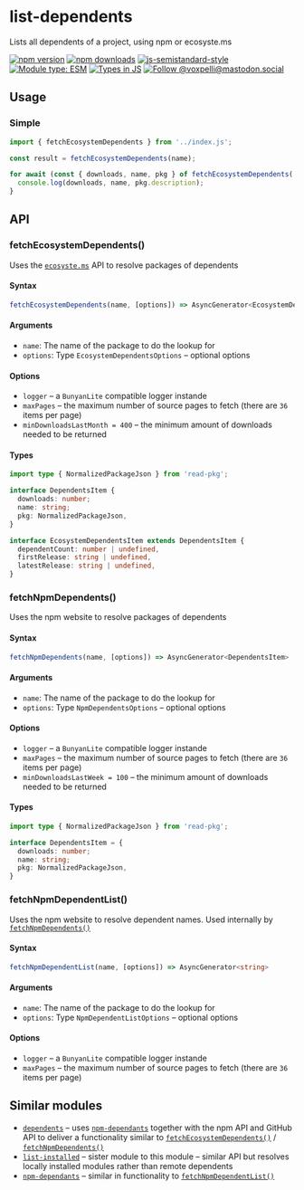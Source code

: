 # list-dependents

Lists all dependents of a project, using npm or ecosyste.ms

[![npm version](https://img.shields.io/npm/v/list-dependents.svg?style=flat)](https://www.npmjs.com/package/list-dependents)
[![npm downloads](https://img.shields.io/npm/dm/list-dependents.svg?style=flat)](https://www.npmjs.com/package/list-dependents)
[![js-semistandard-style](https://img.shields.io/badge/code%20style-semistandard-brightgreen.svg)](https://github.com/voxpelli/eslint-config)
[![Module type: ESM](https://img.shields.io/badge/module%20type-esm-brightgreen)](https://github.com/voxpelli/badges-cjs-esm)
[![Types in JS](https://img.shields.io/badge/types_in_js-yes-brightgreen)](https://github.com/voxpelli/types-in-js)
[![Follow @voxpelli@mastodon.social](https://img.shields.io/mastodon/follow/109247025527949675?domain=https%3A%2F%2Fmastodon.social&style=social)](https://mastodon.social/@voxpelli)

## Usage

### Simple

```javascript
import { fetchEcosystemDependents } from '../index.js';

const result = fetchEcosystemDependents(name);

for await (const { downloads, name, pkg } of fetchEcosystemDependents('npm-run-all2')) {
  console.log(downloads, name, pkg.description);
}

```

## API

### fetchEcosystemDependents()

Uses the [`ecosyste.ms`](https://ecosyste.ms/) API to resolve packages of dependents

#### Syntax

```ts
fetchEcosystemDependents(name, [options]) => AsyncGenerator<EcosystemDependentsItem>
```

#### Arguments

* `name`: The name of the package to do the lookup for
* `options`: Type `EcosystemDependentsOptions` – optional options

#### Options

 * `logger` – a `BunyanLite` compatible logger instande
 * `maxPages` – the maximum number of source pages to fetch (there are `36` items per page)
 * `minDownloadsLastMonth = 400` – the minimum amount of downloads needed to be returned

#### Types

```ts
import type { NormalizedPackageJson } from 'read-pkg';

interface DependentsItem {
  downloads: number;
  name: string;
  pkg: NormalizedPackageJson,
}

interface EcosystemDependentsItem extends DependentsItem {
  dependentCount: number | undefined,
  firstRelease: string | undefined,
  latestRelease: string | undefined,
}
```

### fetchNpmDependents()

Uses the npm website to resolve packages of dependents

#### Syntax

```ts
fetchNpmDependents(name, [options]) => AsyncGenerator<DependentsItem>
```

#### Arguments

* `name`: The name of the package to do the lookup for
* `options`: Type `NpmDependentsOptions` – optional options

#### Options

 * `logger` – a `BunyanLite` compatible logger instande
 * `maxPages` – the maximum number of source pages to fetch (there are `36` items per page)
 * `minDownloadsLastWeek = 100` – the minimum amount of downloads needed to be returned

#### Types

```ts
import type { NormalizedPackageJson } from 'read-pkg';

interface DependentsItem = {
  downloads: number;
  name: string;
  pkg: NormalizedPackageJson,
}
```

### fetchNpmDependentList()

Uses the npm website to resolve dependent names. Used internally by [`fetchNpmDependents()`](#fetchnpmdependents)

#### Syntax

```ts
fetchNpmDependentList(name, [options]) => AsyncGenerator<string>
```

#### Arguments

* `name`: The name of the package to do the lookup for
* `options`: Type `NpmDependentListOptions` – optional options

#### Options

 * `logger` – a `BunyanLite` compatible logger instande
 * `maxPages` – the maximum number of source pages to fetch (there are `36` items per page)

## Similar modules

* [`dependents`](https://github.com/pkgjs/dependents) – uses [`npm-dependants`](https://github.com/juliangruber/npm-dependants) together with the npm API and GitHub API to deliver a functionality similar to [`fetchEcosystemDependents()`](#fetchecosystemdependents) / [`fetchNpmDependents()`](#fetchnpmdependents)
* [`list-installed`](https://github.com/voxpelli/list-installed) – sister module to this module – similar API but resolves locally installed modules rather than remote dependents
* [`npm-dependants`](https://github.com/juliangruber/npm-dependants) – similar in functionality to [`fetchNpmDependentList()`](#fetchnpmdependentlist)

<!-- ## See also

* [Announcement blog post](#)
* [Announcement tweet](#) -->
